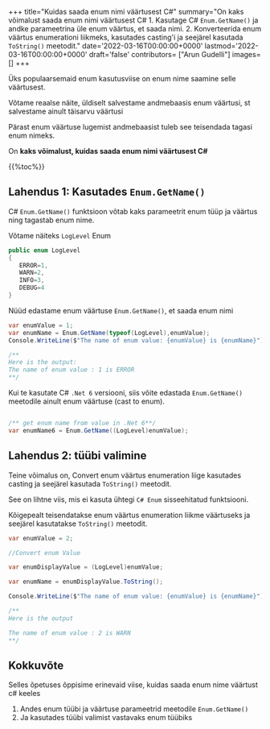 
+++
title="Kuidas saada enum nimi väärtusest C#"
summary="On kaks võimalust saada enum nimi väärtusest C# 1. Kasutage C# `Enum.GetName()` ja andke parameetrina üle enum väärtus, et saada nimi. 2. Konverteerida enum väärtus enumerationi liikmeks, kasutades casting'i ja seejärel kasutada `ToString()` meetodit."
date='2022-03-16T00:00:00+0000'
lastmod='2022-03-16T00:00:00+0000'
draft='false'
contributors= ["Arun Gudelli"]
images=[]
+++


Üks populaarsemaid enum kasutusviise on enum nime saamine selle väärtusest.

Võtame reaalse näite, üldiselt salvestame andmebaasis enum väärtusi, st salvestame ainult täisarvu väärtusi 

Pärast enum väärtuse lugemist andmebaasist tuleb see teisendada tagasi enum nimeks.

On **kaks võimalust, kuidas saada enum nimi väärtusest C#** 

{{%toc%}}

## Lahendus 1: Kasutades `Enum.GetName()`

C# `Enum.GetName()` funktsioon võtab kaks parameetrit enum tüüp ja väärtus ning tagastab enum nime.

Võtame näiteks `LogLevel` Enum

```csharp
public enum LogLevel
{
   ERROR=1, 
   WARN=2, 
   INFO=3, 
   DEBUG=4
}
```

Nüüd edastame enum väärtuse `Enum.GetName()`, et saada enum nimi 

```csharp
var enumValue = 1;
var enumName = Enum.GetName(typeof(LogLevel),enumValue);
Console.WriteLine($"The name of enum value: {enumValue} is {enumName}");

/**
Here is the output:
The name of enum value : 1 is ERROR
**/
```

Kui te kasutate C# `.Net 6` versiooni, siis võite edastada `Enum.GetName()` meetodile ainult enum väärtuse (cast to enum).

```csharp

/** get enum name from value in .Net 6**/
var enumName6 = Enum.GetName((LogLevel)enumValue);
```

## Lahendus 2: tüübi valimine

Teine võimalus on, Convert enum väärtus enumeration liige kasutades casting ja seejärel kasutada `ToString()` meetodit.

See on lihtne viis, mis ei kasuta ühtegi `C# Enum` sisseehitatud funktsiooni.

Kõigepealt teisendatakse enum väärtus enumeration liikme väärtuseks ja seejärel kasutatakse `ToString()` meetodit.

```csharp
var enumValue = 2;

//Convert enum Value

var enumDisplayValue = (LogLevel)enumValue;

var enumName = enumDisplayValue.ToString();

Console.WriteLine($"The name of enum value: {enumValue} is {enumName}");

/**
Here is the output

The name of enum value : 2 is WARN
**/
```

## Kokkuvõte

Selles õpetuses õppisime erinevaid viise, kuidas saada enum nime väärtust c# keeles 

1. Andes enum tüübi ja väärtuse parameetrid meetodile `Enum.GetName()` 
2. Ja kasutades tüübi valimist vastavaks enum tüübiks 
